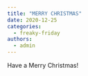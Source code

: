 ```yaml
---
title: "MERRY CHRISTMAS"
date: 2020-12-25
categories: 
  - freaky-friday
authors: 
  - admin
---
```


Have a Merry Christmas!
